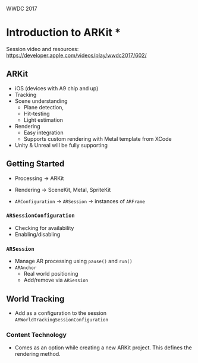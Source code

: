 WWDC 2017

# Introduction to ARKit *
Session video and resources: https://developer.apple.com/videos/play/wwdc2017/602/

## ARKit
  - iOS (devices with A9 chip and up)
  - Tracking
  - Scene understanding
    - Plane detection,
    - Hit-testing
    - Light estimation
  - Rendering
    - Easy integration
    - Supports custom rendering with Metal template from XCode
  - Unity & Unreal will be fully supporting

## Getting Started
  - Processing -> ARKit
  - Rendering -> SceneKit, Metal, SpriteKit

  - `ARConfiguration` -> `ARSession` -> instances of `ARFrame`
### `ARSessionConfiguration`
  - Checking for availability
  - Enabling/disabling
### `ARSession`
  - Manage AR processing using `pause()` and `run()`
  - `ARAnchor`
    - Real world positioning
    - Add/remove via `ARSession`

## World Tracking
  - Add as a configuration to the session `ARWorldTrackingSessionConfiguration`

### Content Technology
  - Comes as an option while creating a new ARKit project. This defines the rendering method.
